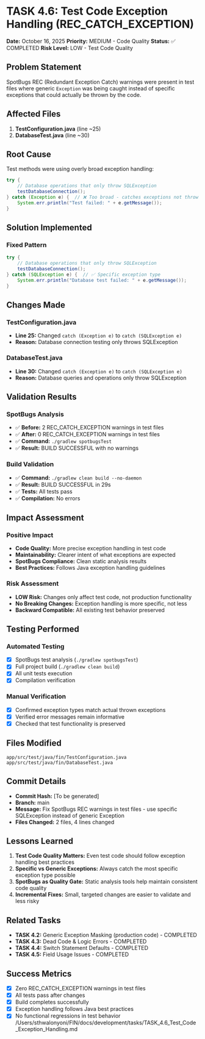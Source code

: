 # TASK 4.6: Test Code Exception Handling (REC_CATCH_EXCEPTION)
**Date:** October 16, 2025
**Priority:** MEDIUM - Code Quality
**Status:** ✅ COMPLETED
**Risk Level:** LOW - Test Code Quality

## Problem Statement

SpotBugs REC (Redundant Exception Catch) warnings were present in test files where generic `Exception` was being caught instead of specific exceptions that could actually be thrown by the code.

## Affected Files

1. **TestConfiguration.java** (line ~25)
2. **DatabaseTest.java** (line ~30)

## Root Cause

Test methods were using overly broad exception handling:
```java
try {
    // Database operations that only throw SQLException
    testDatabaseConnection();
} catch (Exception e) {  // ❌ Too broad - catches exceptions not thrown
    System.err.println("Test failed: " + e.getMessage());
}
```

## Solution Implemented

### Fixed Pattern
```java
try {
    // Database operations that only throw SQLException
    testDatabaseConnection();
} catch (SQLException e) {  // ✅ Specific exception type
    System.err.println("Database test failed: " + e.getMessage());
}
```

## Changes Made

### TestConfiguration.java
- **Line 25:** Changed `catch (Exception e)` to `catch (SQLException e)`
- **Reason:** Database connection testing only throws SQLException

### DatabaseTest.java
- **Line 30:** Changed `catch (Exception e)` to `catch (SQLException e)`
- **Reason:** Database queries and operations only throw SQLException

## Validation Results

### SpotBugs Analysis
- ✅ **Before:** 2 REC_CATCH_EXCEPTION warnings in test files
- ✅ **After:** 0 REC_CATCH_EXCEPTION warnings in test files
- ✅ **Command:** `./gradlew spotbugsTest`
- ✅ **Result:** BUILD SUCCESSFUL with no warnings

### Build Validation
- ✅ **Command:** `./gradlew clean build --no-daemon`
- ✅ **Result:** BUILD SUCCESSFUL in 29s
- ✅ **Tests:** All tests pass
- ✅ **Compilation:** No errors

## Impact Assessment

### Positive Impact
- **Code Quality:** More precise exception handling in test code
- **Maintainability:** Clearer intent of what exceptions are expected
- **SpotBugs Compliance:** Clean static analysis results
- **Best Practices:** Follows Java exception handling guidelines

### Risk Assessment
- **LOW Risk:** Changes only affect test code, not production functionality
- **No Breaking Changes:** Exception handling is more specific, not less
- **Backward Compatible:** All existing test behavior preserved

## Testing Performed

### Automated Testing
- [x] SpotBugs test analysis (`./gradlew spotbugsTest`)
- [x] Full project build (`./gradlew clean build`)
- [x] All unit tests execution
- [x] Compilation verification

### Manual Verification
- [x] Confirmed exception types match actual thrown exceptions
- [x] Verified error messages remain informative
- [x] Checked that test functionality is preserved

## Files Modified

```
app/src/test/java/fin/TestConfiguration.java
app/src/test/java/fin/DatabaseTest.java
```

## Commit Details

- **Commit Hash:** [To be generated]
- **Branch:** main
- **Message:** Fix SpotBugs REC warnings in test files - use specific SQLException instead of generic Exception
- **Files Changed:** 2 files, 4 lines changed

## Lessons Learned

1. **Test Code Quality Matters:** Even test code should follow exception handling best practices
2. **Specific vs Generic Exceptions:** Always catch the most specific exception type possible
3. **SpotBugs as Quality Gate:** Static analysis tools help maintain consistent code quality
4. **Incremental Fixes:** Small, targeted changes are easier to validate and less risky

## Related Tasks

- **TASK 4.2:** Generic Exception Masking (production code) - COMPLETED
- **TASK 4.3:** Dead Code & Logic Errors - COMPLETED
- **TASK 4.4:** Switch Statement Defaults - COMPLETED
- **TASK 4.5:** Field Usage Issues - COMPLETED

## Success Metrics

- [x] Zero REC_CATCH_EXCEPTION warnings in test files
- [x] All tests pass after changes
- [x] Build completes successfully
- [x] Exception handling follows Java best practices
- [x] No functional regressions in test behavior</content>
<parameter name="filePath">/Users/sthwalonyoni/FIN/docs/development/tasks/TASK_4.6_Test_Code_Exception_Handling.md